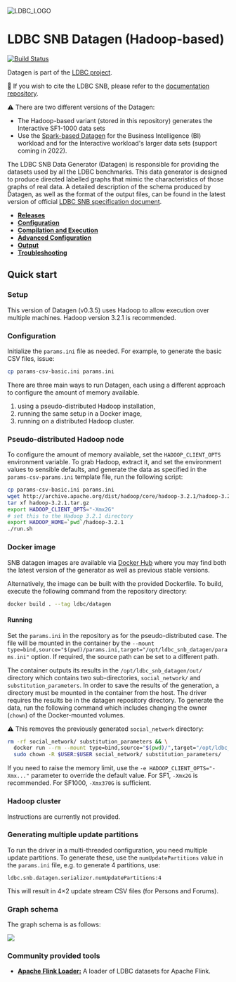 ![LDBC_LOGO](https://raw.githubusercontent.com/wiki/ldbc/ldbc_snb_datagen/images/ldbc-logo.png)

# LDBC SNB Datagen (Hadoop-based)

[![Build Status](https://circleci.com/gh/ldbc/ldbc_snb_datagen_hadoop.svg?style=svg)](https://circleci.com/gh/ldbc/ldbc_snb_datagen_hadoop)

Datagen is part of the [LDBC project](https://ldbcouncil.org/).

:scroll: If you wish to cite the LDBC SNB, please refer to the [documentation repository](https://github.com/ldbc/ldbc_snb_docs#how-to-cite-ldbc-benchmarks).

:warning: There are two different versions of the Datagen:

* The Hadoop-based variant (stored in this repository) generates the Interactive SF1-1000 data sets
* Use the [Spark-based Datagen](https://github.com/ldbc/ldbc_snb_datagen/) for the Business Intelligence (BI) workload and for the Interactive workload's larger data sets (support coming in 2022).

The LDBC SNB Data Generator (Datagen) is responsible for providing the datasets used by all the LDBC benchmarks. This data generator is designed to produce directed labelled graphs that mimic the characteristics of those graphs of real data. A detailed description of the schema produced by Datagen, as well as the format of the output files, can be found in the latest version of official [LDBC SNB specification document](https://github.com/ldbc/ldbc_snb_docs).


* **[Releases](https://github.com/ldbc/ldbc_snb_datagen_hadoop/releases)**
* **[Configuration](https://github.com/ldbc/ldbc_snb_datagen_hadoop/wiki/Configuration)**
* **[Compilation and Execution](https://github.com/ldbc/ldbc_snb_datagen_hadoop/wiki/Compilation_Execution)**
* **[Advanced Configuration](https://github.com/ldbc/ldbc_snb_datagen_hadoop/wiki/Advanced_Configuration)**
* **[Output](https://github.com/ldbc/ldbc_snb_datagen_hadoop/wiki/Data-Output)**
* **[Troubleshooting](https://github.com/ldbc/ldbc_snb_datagen_hadoop/wiki/Troubleshooting)**

## Quick start

### Setup

This version of Datagen (v0.3.5) uses Hadoop to allow execution over multiple machines. Hadoop version 3.2.1 is recommended.

### Configuration

Initialize the `params.ini` file as needed. For example, to generate the basic CSV files, issue:

```bash
cp params-csv-basic.ini params.ini
```

There are three main ways to run Datagen, each using a different approach to configure the amount of memory available.

1. using a pseudo-distributed Hadoop installation,
2. running the same setup in a Docker image,
3. running on a distributed Hadoop cluster.

### Pseudo-distributed Hadoop node

To configure the amount of memory available, set the `HADOOP_CLIENT_OPTS` environment variable.
To grab Hadoop, extract it, and set the environment values to sensible defaults, and generate the data as specified in the `params-csv-params.ini` template file, run the following script:

```bash
cp params-csv-basic.ini params.ini
wget http://archive.apache.org/dist/hadoop/core/hadoop-3.2.1/hadoop-3.2.1.tar.gz
tar xf hadoop-3.2.1.tar.gz
export HADOOP_CLIENT_OPTS="-Xmx2G"
# set this to the Hadoop 3.2.1 directory
export HADOOP_HOME=`pwd`/hadoop-3.2.1
./run.sh
```

### Docker image

SNB datagen images are available via [Docker Hub](https://hub.docker.com/r/ldbc/datagen/) where you may find both the latest version of the generator as well as previous stable versions.

Alternatively, the image can be built with the provided Dockerfile. To build, execute the following command from the repository directory:

```bash
docker build . --tag ldbc/datagen
```

#### Running

Set the `params.ini` in the repository as for the pseudo-distributed case. The file will be mounted in the container by the `--mount type=bind,source="$(pwd)/params.ini,target="/opt/ldbc_snb_datagen/params.ini"` option. If required, the source path can be set to a different path.

The container outputs its results in the `/opt/ldbc_snb_datagen/out/` directory which contains two sub-directories, `social_network/` and `substitution_parameters`. In order to save the results of the generation, a directory must be mounted in the container from the host. The driver requires the results be in the datagen repository directory. To generate the data, run the following command which includes changing the owner (`chown`) of the Docker-mounted volumes.

:warning: This removes the previously generated `social_network` directory:

```bash
rm -rf social_network/ substitution_parameters && \
  docker run --rm --mount type=bind,source="$(pwd)/",target="/opt/ldbc_snb_datagen/out" --mount type=bind,source="$(pwd)/params.ini",target="/opt/ldbc_snb_datagen/params.ini" ldbc/datagen; \
  sudo chown -R $USER:$USER social_network/ substitution_parameters/
```

If you need to raise the memory limit, use the `-e HADOOP_CLIENT_OPTS="-Xmx..."` parameter to override the default value. For SF1, `-Xmx2G` is recommended. For SF1000, `-Xmx370G` is sufficient.

### Hadoop cluster

Instructions are currently not provided.

### Generating multiple update partitions

To run the driver in a multi-threaded configuration, you need multiple update partitions. To generate these, use the `numUpdatePartitions` value in the `params.ini` file, e.g. to generate 4 partitions, use:

```
ldbc.snb.datagen.serializer.numUpdatePartitions:4
```

This will result in 4×2 update stream CSV files (for Persons and Forums).

### Graph schema

The graph schema is as follows:

![](https://raw.githubusercontent.com/ldbc/ldbc_snb_docs/dev/figures/schema-comfortable.png)

### Community provided tools

* **[Apache Flink Loader:](https://github.com/s1ck/ldbc-flink-import)** A loader of LDBC datasets for Apache Flink.
